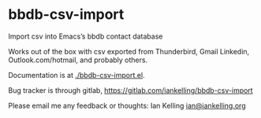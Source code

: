 # bbdb-csv-import

Import csv into Emacs’s bbdb contact database

Works out of the box with csv exported from Thunderbird, Gmail Linkedin,
Outlook.com/hotmail, and probably others.

Documentation is at [./bbdb-csv-import.el](bbdb-csv-import.el).

Bug tracker is through gitlab, https://gitlab.com/iankelling/bbdb-csv-import

Please email me any feedback or thoughts: Ian Kelling <ian@iankelling.org>

